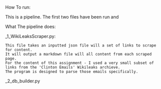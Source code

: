 How To run:

This is a pipeline.  The first two files have been run and


What The pipeline does:

_1_WikiLeaksScraper.py:

    This file takes an inputted json file will a set of links to scrape for content.
    It will output a markdown file will all content from each scraped page.
    For the content of this assignment - I used a very small subset of links from the 'Clinton Emails' Wikileaks archieve. 
    The program is designed to parse those emails specifically.

_2_db_builder.py
